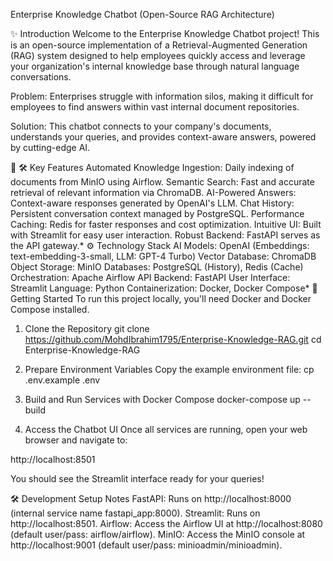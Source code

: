 Enterprise Knowledge Chatbot (Open-Source RAG Architecture)

✨ Introduction
Welcome to the Enterprise Knowledge Chatbot project! This is an open-source implementation of a Retrieval-Augmented Generation (RAG) system designed to help employees quickly access and leverage your organization's internal knowledge base through natural language conversations.

Problem: Enterprises struggle with information silos, making it difficult for employees to find answers within vast internal document repositories.

Solution: This chatbot connects to your company's documents, understands your queries, and provides context-aware answers, powered by cutting-edge AI.

🚀  🛠️ Key Features
Automated Knowledge Ingestion: Daily indexing of documents from MinIO using Airflow.
Semantic Search: Fast and accurate retrieval of relevant information via ChromaDB.
AI-Powered Answers: Context-aware responses generated by OpenAI's LLM.
Chat History: Persistent conversation context managed by PostgreSQL.
Performance Caching: Redis for faster responses and cost optimization.
Intuitive UI: Built with Streamlit for easy user interaction.
Robust Backend: FastAPI serves as the API gateway.*
⚙️ Technology Stack
AI Models: OpenAI (Embeddings: text-embedding-3-small, LLM: GPT-4 Turbo)
Vector Database: ChromaDB
Object Storage: MinIO
Databases: PostgreSQL (History), Redis (Cache)
Orchestration: Apache Airflow
API Backend: FastAPI
User Interface: Streamlit
Language: Python
Containerization: Docker, Docker Compose*
🚀 Getting Started
To run this project locally, you'll need Docker and Docker Compose installed.

1. Clone the Repository
git clone https://github.com/MohdIbrahim1795/Enterprise-Knowledge-RAG.git
cd Enterprise-Knowledge-RAG

2. Prepare Environment Variables
Copy the example environment file:
    cp .env.example .env
    
3. Build and Run Services with Docker Compose
docker-compose up --build

4. Access the Chatbot UI
Once all services are running, open your web browser and navigate to:

http://localhost:8501

You should see the Streamlit interface ready for your queries!

🛠️ Development Setup Notes
FastAPI: Runs on http://localhost:8000 (internal service name fastapi_app:8000).
Streamlit: Runs on http://localhost:8501.
Airflow: Access the Airflow UI at http://localhost:8080 (default user/pass: airflow/airflow).
MinIO: Access the MinIO console at http://localhost:9001 (default user/pass: minioadmin/minioadmin).


